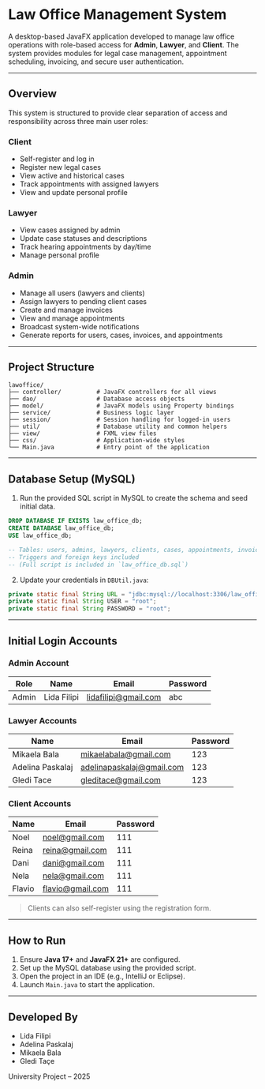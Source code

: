 
# Law Office Management System

A desktop-based JavaFX application developed to manage law office operations with role-based access for **Admin**, **Lawyer**, and **Client**. The system provides modules for legal case management, appointment scheduling, invoicing, and secure user authentication.

---

## Overview

This system is structured to provide clear separation of access and responsibility across three main user roles:

###  Client
- Self-register and log in
- Register new legal cases
- View active and historical cases
- Track appointments with assigned lawyers
- View and update personal profile

### Lawyer
- View cases assigned by admin
- Update case statuses and descriptions
- Track hearing appointments by day/time
- Manage personal profile

###  Admin
- Manage all users (lawyers and clients)
- Assign lawyers to pending client cases
- Create and manage invoices
- View and manage appointments
- Broadcast system-wide notifications
- Generate reports for users, cases, invoices, and appointments

---

## Project Structure

```
lawoffice/
├── controller/          # JavaFX controllers for all views
├── dao/                 # Database access objects
├── model/               # JavaFX models using Property bindings
├── service/             # Business logic layer
├── session/             # Session handling for logged-in users
├── util/                # Database utility and common helpers
├── view/                # FXML view files
├── css/                 # Application-wide styles
└── Main.java            # Entry point of the application
```

---

## Database Setup (MySQL)

1. Run the provided SQL script in MySQL to create the schema and seed initial data.

```sql
DROP DATABASE IF EXISTS law_office_db;
CREATE DATABASE law_office_db;
USE law_office_db;

-- Tables: users, admins, lawyers, clients, cases, appointments, invoices, etc.
-- Triggers and foreign keys included
-- (Full script is included in `law_office_db.sql`)
```

2. Update your credentials in `DBUtil.java`:
```java
private static final String URL = "jdbc:mysql://localhost:3306/law_office_db";
private static final String USER = "root";
private static final String PASSWORD = "root";
```

---

## Initial Login Accounts

### Admin Account
| Role  | Name        | Email               | Password |
|-------|-------------|---------------------|----------|
| Admin | Lida Filipi | lidafilipi@gmail.com| abc      |

### Lawyer Accounts
| Name             | Email                     | Password |
|------------------|---------------------------|----------|
| Mikaela Bala     | mikaelabala@gmail.com     | 123      |
| Adelina Paskalaj | adelinapaskalaj@gmail.com | 123      |
| Gledi Tace       | gleditace@gmail.com       | 123      |

### Client Accounts
| Name  | Email             | Password |
|-------|-------------------|----------|
| Noel  | noel@gmail.com    | 111      |
| Reina | reina@gmail.com   | 111      |
| Dani  | dani@gmail.com    | 111      |
| Nela  | nela@gmail.com    | 111      |
| Flavio| flavio@gmail.com  | 111      |

> Clients can also self-register using the registration form.

---

## How to Run

1. Ensure **Java 17+** and **JavaFX 21+** are configured.
2. Set up the MySQL database using the provided script.
3. Open the project in an IDE (e.g., IntelliJ or Eclipse).
4. Launch `Main.java` to start the application.

---

##  Developed By

- Lida Filipi  
- Adelina Paskalaj  
- Mikaela Bala  
- Gledi Taçe  

University Project – 2025  

